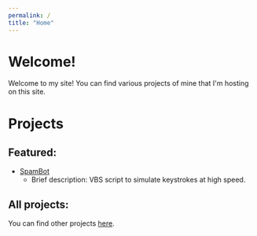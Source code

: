 ```yaml
---
permalink: /
title: "Home"
---
```

# Welcome!
Welcome to my site! You can find various projects of mine that I'm hosting on this site.

# Projects
## Featured:
* [SpamBot](/projects/spambot/)
  * Brief description: VBS script to simulate keystrokes at high speed.

## All projects:
You can find other projects [here](/projects/).

